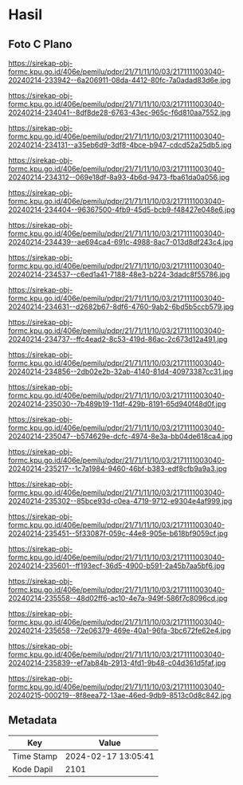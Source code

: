 # Hasil

## Foto C Plano

https://sirekap-obj-formc.kpu.go.id/406e/pemilu/pdpr/21/71/11/10/03/2171111003040-20240214-233942--6a206911-08da-4412-80fc-7a0adad83d6e.jpg

https://sirekap-obj-formc.kpu.go.id/406e/pemilu/pdpr/21/71/11/10/03/2171111003040-20240214-234041--8df8de28-6763-43ec-965c-f6d810aa7552.jpg

https://sirekap-obj-formc.kpu.go.id/406e/pemilu/pdpr/21/71/11/10/03/2171111003040-20240214-234131--a35eb6d9-3df8-4bce-b947-cdcd52a25db5.jpg

https://sirekap-obj-formc.kpu.go.id/406e/pemilu/pdpr/21/71/11/10/03/2171111003040-20240214-234312--069e18df-8a93-4b6d-9473-fba61da0a056.jpg

https://sirekap-obj-formc.kpu.go.id/406e/pemilu/pdpr/21/71/11/10/03/2171111003040-20240214-234404--96367500-4fb9-45d5-bcb9-f48427e048e6.jpg

https://sirekap-obj-formc.kpu.go.id/406e/pemilu/pdpr/21/71/11/10/03/2171111003040-20240214-234439--ae694ca4-691c-4988-8ac7-013d8df243c4.jpg

https://sirekap-obj-formc.kpu.go.id/406e/pemilu/pdpr/21/71/11/10/03/2171111003040-20240214-234537--c6ed1a41-7188-48e3-b224-3dadc8f55786.jpg

https://sirekap-obj-formc.kpu.go.id/406e/pemilu/pdpr/21/71/11/10/03/2171111003040-20240214-234631--d2682b67-8df6-4760-9ab2-6bd5b5ccb579.jpg

https://sirekap-obj-formc.kpu.go.id/406e/pemilu/pdpr/21/71/11/10/03/2171111003040-20240214-234737--ffc4ead2-8c53-419d-86ac-2c673d12a491.jpg

https://sirekap-obj-formc.kpu.go.id/406e/pemilu/pdpr/21/71/11/10/03/2171111003040-20240214-234856--2db02e2b-32ab-4140-81d4-40973387cc31.jpg

https://sirekap-obj-formc.kpu.go.id/406e/pemilu/pdpr/21/71/11/10/03/2171111003040-20240214-235030--7b489b19-11df-429b-8191-65d940f48d0f.jpg

https://sirekap-obj-formc.kpu.go.id/406e/pemilu/pdpr/21/71/11/10/03/2171111003040-20240214-235047--b574629e-dcfc-4974-8e3a-bb04de618ca4.jpg

https://sirekap-obj-formc.kpu.go.id/406e/pemilu/pdpr/21/71/11/10/03/2171111003040-20240214-235217--1c7a1984-9460-46bf-b383-edf8cfb9a9a3.jpg

https://sirekap-obj-formc.kpu.go.id/406e/pemilu/pdpr/21/71/11/10/03/2171111003040-20240214-235302--85bce93d-c0ea-4719-9712-e9304e4af999.jpg

https://sirekap-obj-formc.kpu.go.id/406e/pemilu/pdpr/21/71/11/10/03/2171111003040-20240214-235451--5f33087f-059c-44e8-905e-b618bf9059cf.jpg

https://sirekap-obj-formc.kpu.go.id/406e/pemilu/pdpr/21/71/11/10/03/2171111003040-20240214-235601--ff193ecf-36d5-4900-b591-2a45b7aa5bf6.jpg

https://sirekap-obj-formc.kpu.go.id/406e/pemilu/pdpr/21/71/11/10/03/2171111003040-20240214-235558--48d02ff6-ac10-4e7a-949f-586f7c8096cd.jpg

https://sirekap-obj-formc.kpu.go.id/406e/pemilu/pdpr/21/71/11/10/03/2171111003040-20240214-235658--72e06379-469e-40a1-96fa-3bc672fe62e4.jpg

https://sirekap-obj-formc.kpu.go.id/406e/pemilu/pdpr/21/71/11/10/03/2171111003040-20240214-235839--ef7ab84b-2913-4fd1-9b48-c04d361d5faf.jpg

https://sirekap-obj-formc.kpu.go.id/406e/pemilu/pdpr/21/71/11/10/03/2171111003040-20240215-000219--8f8eea72-13ae-46ed-9db9-8513c0d8c842.jpg


## Metadata

| Key        | Value               |
| ---------- | ------------------- |
| Time Stamp | 2024-02-17 13:05:41 |
| Kode Dapil | 2101                |



